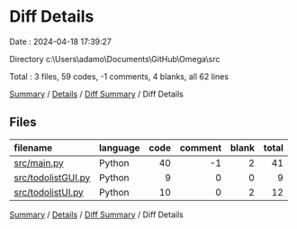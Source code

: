 # Diff Details

Date : 2024-04-18 17:39:27

Directory c:\\Users\\adamo\\Documents\\GitHub\\Omega\\src

Total : 3 files,  59 codes, -1 comments, 4 blanks, all 62 lines

[Summary](results.md) / [Details](details.md) / [Diff Summary](diff.md) / Diff Details

## Files
| filename | language | code | comment | blank | total |
| :--- | :--- | ---: | ---: | ---: | ---: |
| [src/main.py](/src/main.py) | Python | 40 | -1 | 2 | 41 |
| [src/todolistGUI.py](/src/todolistGUI.py) | Python | 9 | 0 | 0 | 9 |
| [src/todolistUI.py](/src/todolistUI.py) | Python | 10 | 0 | 2 | 12 |

[Summary](results.md) / [Details](details.md) / [Diff Summary](diff.md) / Diff Details